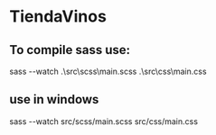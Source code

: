 # TiendaVinos

## To compile sass use: 
  sass --watch .\src\scss\main.scss .\src\css\main.css
  
## use in windows 
  sass --watch src/scss/main.scss src/css/main.css